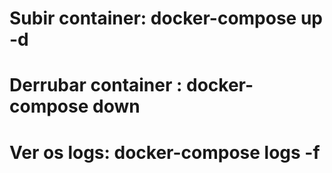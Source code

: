 # Subir container: docker-compose up -d

# Derrubar container : docker-compose down

# Ver os logs: docker-compose logs -f
